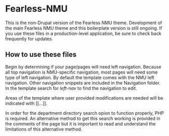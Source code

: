# Fearless-NMU
This is the non-Drupal version of the Fearless NMU theme.  Development of the main Fearless NMU theme and this boilerplate version is still ongoing.  If you use these files in a production-level application, be sure to check back frequently for updates.

## How to use these files
Begin by determining if your page/pages will need left navigation.  Because all top navigation is NMU-specific navigation, most pages will need some type of left navigation.  By default the template comes with the NMU left navigation.  Other navigation snippets are included in the Navigation folder.  In the template search for *left-nav* to find the navigation to edit.

Areas of the template where user provided modifications are needed will be indicated with [[...]].

In order for the department directory search opion to function properly, PHP is required.  An alternative method to get this search working is provided in the comments of the page but it is important to read and understand the limitations of this alternative method.
